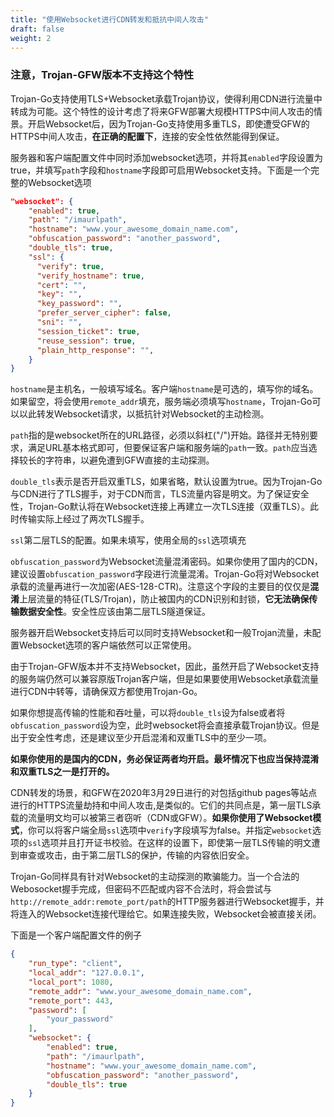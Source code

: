 ```yaml
---
title: "使用Websocket进行CDN转发和抵抗中间人攻击"
draft: false
weight: 2
---
```


### 注意，Trojan-GFW版本不支持这个特性

Trojan-Go支持使用TLS+Websocket承载Trojan协议，使得利用CDN进行流量中转成为可能。这个特性的设计考虑了将来GFW部署大规模HTTPS中间人攻击的情景。开启Websocket后，因为Trojan-Go支持使用多重TLS，即使遭受GFW的HTTPS中间人攻击，**在正确的配置下**，连接的安全性依然能得到保证。

服务器和客户端配置文件中同时添加websocket选项，并将其```enabled```字段设置为true，并填写```path```字段和```hostname```字段即可启用Websocket支持。下面是一个完整的Websocket选项

```json
"websocket": {
    "enabled": true,
    "path": "/imaurlpath",
    "hostname": "www.your_awesome_domain_name.com",
    "obfuscation_password": "another_password",
    "double_tls": true,
    "ssl": {
      "verify": true,
      "verify_hostname": true,
      "cert": "",
      "key": "",
      "key_password": "",
      "prefer_server_cipher": false,
      "sni": "",
      "session_ticket": true,
      "reuse_session": true,
      "plain_http_response": "",
    }
}
```

```hostname```是主机名，一般填写域名。客户端```hostname```是可选的，填写你的域名。如果留空，将会使用```remote_addr```填充，服务端必须填写```hostname```，Trojan-Go可以以此转发Websocket请求，以抵抗针对Websocket的主动检测。

```path```指的是websocket所在的URL路径，必须以斜杠("/")开始。路径并无特别要求，满足URL基本格式即可，但要保证客户端和服务端的```path```一致。```path```应当选择较长的字符串，以避免遭到GFW直接的主动探测。

```double_tls```表示是否开启双重TLS，如果省略，默认设置为true。因为Trojan-Go与CDN进行了TLS握手，对于CDN而言，TLS流量内容是明文。为了保证安全性，Trojan-Go默认将在Websocket连接上再建立一次TLS连接（双重TLS）。此时传输实际上经过了两次TLS握手。

```ssl```第二层TLS的配置。如果未填写，使用全局的```ssl```选项填充

```obfuscation_password```为Websocket流量混淆密码。如果你使用了国内的CDN，建议设置```obfuscation_password```字段进行流量混淆。Trojan-Go将对Websocket承载的流量再进行一次加密(AES-128-CTR)。注意这个字段的主要目的仅仅是**混淆**上层流量的特征(TLS/Trojan)，防止被国内的CDN识别和封锁，**它无法确保传输数据安全性**。安全性应该由第二层TLS隧道保证。

服务器开启Websocket支持后可以同时支持Websocket和一般Trojan流量，未配置Websocket选项的客户端依然可以正常使用。

由于Trojan-GFW版本并不支持Websocket，因此，虽然开启了Websocket支持的服务端仍然可以兼容原版Trojan客户端，但是如果要使用Websocket承载流量进行CDN中转等，请确保双方都使用Trojan-Go。

如果你想提高传输的性能和吞吐量，可以将```double_tls```设为false或者将```obfuscation_password```设为空，此时websocket将会直接承载Trojan协议。但是出于安全性考虑，还是建议至少开启混淆和双重TLS中的至少一项。

**如果你使用的是国内的CDN，务必保证两者均开启。最坏情况下也应当保持混淆和双重TLS之一是打开的。**

CDN转发的场景，和GFW在2020年3月29日进行的对包括github pages等站点进行的HTTPS流量劫持和中间人攻击,是类似的。它们的共同点是，第一层TLS承载的流量明文均可以被第三者窃听（CDN或GFW）。**如果你使用了Websocket模式**，你可以将客户端全局```ssl```选项中```verify```字段填写为false。并指定```websocket```选项的```ssl```选项并且打开证书校验。在这样的设置下，即使第一层TLS传输的明文遭到审查或攻击，由于第二层TLS的保护，传输的内容依旧安全。

Trojan-Go同样具有针对Websocket的主动探测的欺骗能力。当一个合法的Webosocket握手完成，但密码不匹配或内容不合法时，将会尝试与```http://remote_addr:remote_port/path```的HTTP服务器进行Websocket握手，并将连入的Websocket连接代理给它。如果连接失败，Websocket会被直接关闭。

下面是一个客户端配置文件的例子

```json
{
    "run_type": "client",
    "local_addr": "127.0.0.1",
    "local_port": 1080,
    "remote_addr": "www.your_awesome_domain_name.com",
    "remote_port": 443,
    "password": [
        "your_password"
    ],
    "websocket": {
        "enabled": true,
        "path": "/imaurlpath",
        "hostname": "www.your_awesome_domain_name.com",
        "obfuscation_password": "another_password",
        "double_tls": true
    }
}

```
